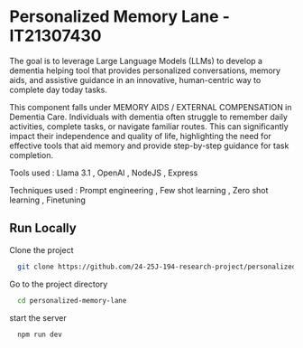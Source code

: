
# Personalized Memory Lane - IT21307430

The goal is to leverage Large Language Models (LLMs) to develop a dementia helping tool that provides personalized conversations, memory aids, and assistive guidance in an innovative, human-centric way to complete day today tasks.


This component falls under MEMORY AIDS / EXTERNAL COMPENSATION in Dementia Care. Individuals with dementia often struggle to remember daily activities, complete tasks, or navigate familiar routes. This can significantly impact their independence and quality of life, highlighting the need for effective tools that aid memory and provide step-by-step guidance for task completion.

Tools used :
Llama 3.1 ,
OpenAI ,
NodeJS , Express

Techniques used :
Prompt engineering ,
Few shot learning ,
Zero shot learning ,
Finetuning




## Run Locally 

Clone the project

```bash
  git clone https://github.com/24-25J-194-research-project/personalized-memory-lane.git
```

Go to the project directory

```bash
  cd personalized-memory-lane
```


start the server

```bash
  npm run dev
```

